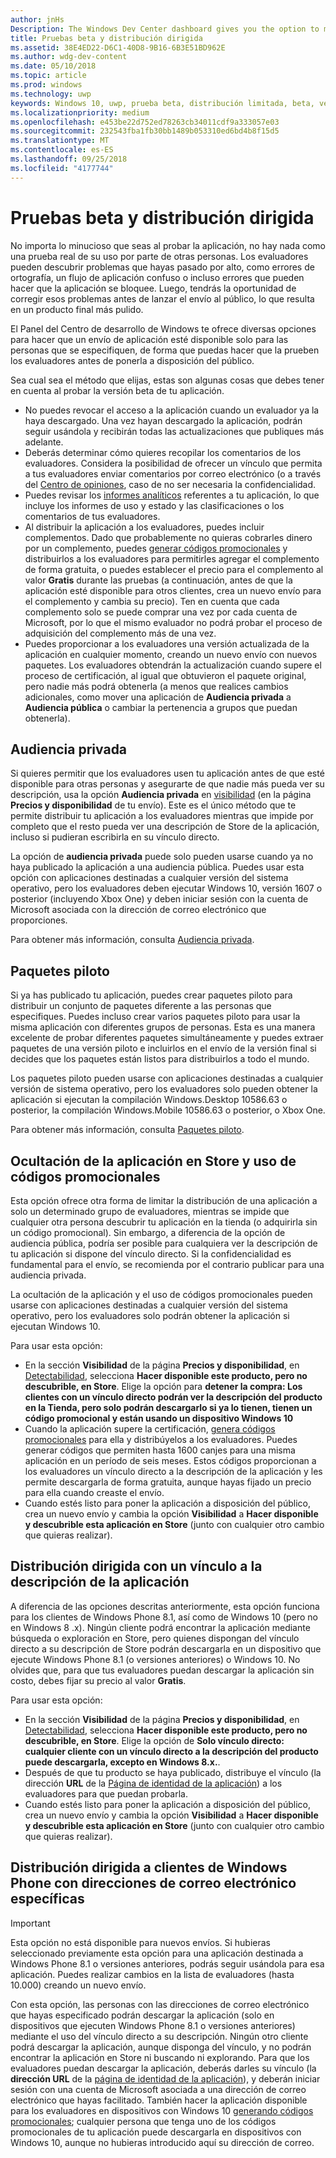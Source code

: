 ```yaml
---
author: jnHs
Description: The Windows Dev Center dashboard gives you the option to make your app available only to specified people so that you can have testers try it out before you offer it to the public.
title: Pruebas beta y distribución dirigida
ms.assetid: 38E4ED22-D6C1-40D8-9B16-6B3E51BD962E
ms.author: wdg-dev-content
ms.date: 05/10/2018
ms.topic: article
ms.prod: windows
ms.technology: uwp
keywords: Windows 10, uwp, prueba beta, distribución limitada, beta, versiones beta, pruebas, evaluadores
ms.localizationpriority: medium
ms.openlocfilehash: e453be22d752ed78263cb34011cdf9a333057e03
ms.sourcegitcommit: 232543fba1fb30bb1489b053310ed6bd4b8f15d5
ms.translationtype: MT
ms.contentlocale: es-ES
ms.lasthandoff: 09/25/2018
ms.locfileid: "4177744"
---
```

# <a name="beta-testing-and-targeted-distribution"></a>Pruebas beta y distribución dirigida

No importa lo minucioso que seas al probar la aplicación, no hay nada como una prueba real de su uso por parte de otras personas. Los evaluadores pueden descubrir problemas que hayas pasado por alto, como errores de ortografía, un flujo de aplicación confuso o incluso errores que pueden hacer que la aplicación se bloquee. Luego, tendrás la oportunidad de corregir esos problemas antes de lanzar el envío al público, lo que resulta en un producto final más pulido. 

El Panel del Centro de desarrollo de Windows te ofrece diversas opciones para hacer que un envío de aplicación esté disponible solo para las personas que se especifiquen, de forma que puedas hacer que la prueben los evaluadores antes de ponerla a disposición del público. 

Sea cual sea el método que elijas, estas son algunas cosas que debes tener en cuenta al probar la versión beta de tu aplicación.

- No puedes revocar el acceso a la aplicación cuando un evaluador ya la haya descargado. Una vez hayan descargado la aplicación, podrán seguir usándola y recibirán todas las actualizaciones que publiques más adelante.
- Deberás determinar cómo quieres recopilar los comentarios de los evaluadores. Considera la posibilidad de ofrecer un vínculo que permita a tus evaluadores enviar comentarios por correo electrónico (o a través del [Centro de opiniones](../monetize/launch-feedback-hub-from-your-app.md), caso de no ser necesaria la confidencialidad. 
- Puedes revisar los [informes analíticos](analytics.md) referentes a tu aplicación, lo que incluye los informes de uso y estado y las clasificaciones o los comentarios de tus evaluadores.
- Al distribuir la aplicación a los evaluadores, puedes incluir complementos. Dado que probablemente no quieras cobrarles dinero por un complemento, puedes [generar códigos promocionales](generate-promotional-codes.md) y distribuirlos a los evaluadores para permitirles agregar el complemento de forma gratuita, o puedes establecer el precio para el complemento al valor **Gratis** durante las pruebas (a continuación, antes de que la aplicación esté disponible para otros clientes, crea un nuevo envío para el complemento y cambia su precio). Ten en cuenta que cada complemento solo se puede comprar una vez por cada cuenta de Microsoft, por lo que el mismo evaluador no podrá probar el proceso de adquisición del complemento más de una vez. 
- Puedes proporcionar a los evaluadores una versión actualizada de la aplicación en cualquier momento, creando un nuevo envío con nuevos paquetes. Los evaluadores obtendrán la actualización cuando supere el proceso de certificación, al igual que obtuvieron el paquete original, pero nadie más podrá obtenerla (a menos que realices cambios adicionales, como mover una aplicación de **Audiencia privada** a **Audiencia pública** o cambiar la pertenencia a grupos que puedan obtenerla).

## <a name="private-audience"></a>Audiencia privada

Si quieres permitir que los evaluadores usen tu aplicación antes de que esté disponible para otras personas y asegurarte de que nadie más pueda ver su descripción, usa la opción **Audiencia privada** en [visibilidad](choose-visibility-options.md) (en la página **Precios y disponibilidad** de tu envío). Este es el único método que te permite distribuir tu aplicación a los evaluadores mientras que impide por completo que el resto pueda ver una descripción de Store de la aplicación, incluso si pudieran escribirla en su vínculo directo. 

La opción de **audiencia privada** puede solo pueden usarse cuando ya no haya publicado la aplicación a una audiencia pública. Puedes usar esta opción con aplicaciones destinadas a cualquier versión del sistema operativo, pero los evaluadores deben ejecutar Windows 10, versión 1607 o posterior (incluyendo Xbox One) y deben iniciar sesión con la cuenta de Microsoft asociada con la dirección de correo electrónico que proporciones.

Para obtener más información, consulta [Audiencia privada](choose-visibility-options.md#audience).


## <a name="package-flights"></a>Paquetes piloto

Si ya has publicado tu aplicación, puedes crear paquetes piloto para distribuir un conjunto de paquetes diferente a las personas que especifiques. Puedes incluso crear varios paquetes piloto para usar la misma aplicación con diferentes grupos de personas. Esta es una manera excelente de probar diferentes paquetes simultáneamente y puedes extraer paquetes de una versión piloto e incluirlos en el envío de la versión final si decides que los paquetes están listos para distribuirlos a todo el mundo.

Los paquetes piloto pueden usarse con aplicaciones destinadas a cualquier versión de sistema operativo, pero los evaluadores solo pueden obtener la aplicación si ejecutan la compilación Windows.Desktop 10586.63 o posterior, la compilación Windows.Mobile 10586.63 o posterior, o Xbox One.

Para obtener más información, consulta [Paquetes piloto](package-flights.md).


<span id="hide" />

## <a name="hiding-the-app-in-the-store-and-using-promotional-codes"></a>Ocultación de la aplicación en Store y uso de códigos promocionales

Esta opción ofrece otra forma de limitar la distribución de una aplicación a solo un determinado grupo de evaluadores, mientras se impide que cualquier otra persona descubrir tu aplicación en la tienda (o adquirirla sin un código promocional). Sin embargo, a diferencia de la opción de audiencia pública, podría ser posible para cualquiera ver la descripción de tu aplicación si dispone del vínculo directo. Si la confidencialidad es fundamental para el envío, se recomienda por el contrario publicar para una audiencia privada.

La ocultación de la aplicación y el uso de códigos promocionales pueden usarse con aplicaciones destinadas a cualquier versión del sistema operativo, pero los evaluadores solo podrán obtener la aplicación si ejecutan Windows 10.

Para usar esta opción:

- En la sección **Visibilidad** de la página **Precios y disponibilidad**, en [Detectabilidad](choose-visibility-options.md#discoverability), selecciona **Hacer disponible este producto, pero no descubrible, en Store**. Elige la opción para **detener la compra: Los clientes con un vínculo directo podrán ver la descripción del producto en la Tienda, pero solo podrán descargarlo si ya lo tienen, tienen un código promocional y están usando un dispositivo Windows 10** 
- Cuando la aplicación supere la certificación, [genera códigos promocionales](generate-promotional-codes.md) para ella y distribúyelos a los evaluadores. Puedes generar códigos que permiten hasta 1600 canjes para una misma aplicación en un período de seis meses. Estos códigos proporcionan a los evaluadores un vínculo directo a la descripción de la aplicación y les permite descargarla de forma gratuita, aunque hayas fijado un precio para ella cuando creaste el envío.
- Cuando estés listo para poner la aplicación a disposición del público, crea un nuevo envío y cambia la opción **Visibilidad** a **Hacer disponible y descubrible esta aplicación en Store** (junto con cualquier otro cambio que quieras realizar).


## <a name="targeted-distribution-with-a-link-to-your-apps-listing"></a>Distribución dirigida con un vínculo a la descripción de la aplicación

A diferencia de las opciones descritas anteriormente, esta opción funciona para los clientes de Windows Phone 8.1, así como de Windows 10 (pero no en Windows 8 .x). Ningún cliente podrá encontrar la aplicación mediante búsqueda o exploración en Store, pero quienes dispongan del vínculo directo a su descripción de Store podrán descargarla en un dispositivo que ejecute Windows Phone 8.1 (o versiones anteriores) o Windows 10. No olvides que, para que tus evaluadores puedan descargar la aplicación sin costo, debes fijar su precio al valor **Gratis**.

Para usar esta opción:
- En la sección **Visibilidad** de la página **Precios y disponibilidad**, en [Detectabilidad](choose-visibility-options.md#discoverability), selecciona **Hacer disponible este producto, pero no descubrible, en Store**. Elige la opción de **Solo vínculo directo: cualquier cliente con un vínculo directo a la descripción del producto puede descargarla, excepto en Windows 8.x.**.
- Después de que tu producto se haya publicado, distribuye el vínculo (la dirección **URL** de la [Página de identidad de la aplicación](view-app-identity-details.md)) a los evaluadores para que puedan probarla.
- Cuando estés listo para poner la aplicación a disposición del público, crea un nuevo envío y cambia la opción **Visibilidad** a **Hacer disponible y descubrible esta aplicación en Store** (junto con cualquier otro cambio que quieras realizar).


## <a name="targeted-distribution-to-windows-phone-customers-with-specified-email-addresses"></a>Distribución dirigida a clientes de Windows Phone con direcciones de correo electrónico específicas

> [!IMPORTANT]
> Esta opción no está disponible para nuevos envíos. Si hubieras seleccionado previamente esta opción para una aplicación destinada a Windows Phone 8.1 o versiones anteriores, podrás seguir usándola para esa aplicación. Puedes realizar cambios en la lista de evaluadores (hasta 10.000) creando un nuevo envío. 

Con esta opción, las personas con las direcciones de correo electrónico que hayas especificado podrán descargar la aplicación (solo en dispositivos que ejecuten Windows Phone 8.1 o versiones anteriores) mediante el uso del vínculo directo a su descripción. Ningún otro cliente podrá descargar la aplicación, aunque disponga del vínculo, y no podrán encontrar la aplicación en Store ni buscando ni explorando. Para que los evaluadores puedan descargar la aplicación, deberás darles su vínculo (la **dirección URL** de la [página de identidad de la aplicación](view-app-identity-details.md)), y deberán iniciar sesión con una cuenta de Microsoft asociada a una dirección de correo electrónico que hayas facilitado. También hacer la aplicación disponible para los evaluadores en dispositivos con Windows 10 [generando códigos promocionales](generate-promotional-codes.md); cualquier persona que tenga uno de los códigos promocionales de tu aplicación puede descargarla en dispositivos con Windows 10, aunque no hubieras introducido aquí su dirección de correo.
